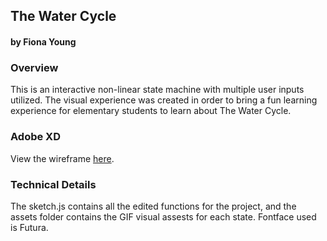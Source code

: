 ## The Water Cycle
#### by Fiona Young



### Overview
This is an interactive non-linear state machine with multiple user inputs utilized. The visual experience was created in order to bring a fun learning experience for elementary students to learn about The Water Cycle. 

### Adobe XD

View the wireframe [here](https://xd.adobe.com/view/4d463318-0f2a-4edc-a5d5-6d96e2df8766-1815/?fullscreen).

### Technical Details

The sketch.js contains all the edited functions for the project, and the assets folder contains the GIF visual assests for each state. Fontface used is Futura.